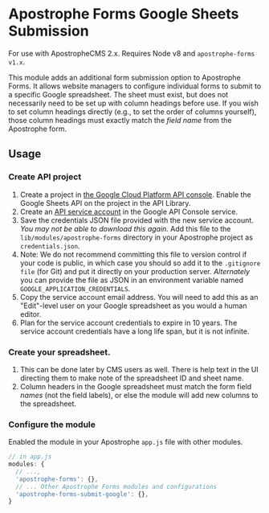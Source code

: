 # Apostrophe Forms Google Sheets Submission

For use with ApostropheCMS 2.x. Requires Node v8 and `apostrophe-forms v1.x`.

This module adds an additional form submission option to Apostrophe Forms. It allows website managers to configure individual forms to submit to a specific Google spreadsheet. The sheet must exist, but does not necessarily need to be set up with column headings before use. If you wish to set column headings directly (e.g., to set the order of columns yourself), those column headings must exactly match the *field name* from the Apostrophe form.

## Usage

### Create API project

1. Create a project in [the Google Cloud Platform API console](https://console.developers.google.com/apis/dashboard). Enable the Google Sheets API on the project in the API Library.
2. Create an [API service account](https://cloud.google.com/iam/docs/service-accounts) in the Google API Console service.
3. Save the credentials JSON file provided with the new service account. *You may not be able to download this again.* Add this file to the `lib/modules/apostrophe-forms` directory in your Apostrophe project as `credentials.json`.
  1. Note: We do not recommend committing this file to version control if your code is public, in which case you should so add it to the `.gitignore file` (for Git) and put it directly on your production server. *Alternately* you can provide the file as JSON in an environment variable named `GOOGLE_APPLICATION_CREDENTIALS`.
4. Copy the service account email address. You will need to add this as an "Edit"-level user on your Google spreadsheet as you would a human editor.
5. Plan for the service account credentials to expire in 10 years. The service account credentials have a long life span, but it is not infinite.

### Create your spreadsheet.

1. This can be done later by CMS users as well. There is help text in the UI directing them to make note of the spreadsheet ID and sheet name.
2. Column headers in the Google spreadsheet must match the form field *names* (not the field labels), or else the module will add new columns to the spreadsheet.

### Configure the module
Enabled the module in your Apostrophe `app.js` file with other modules.

```javascript
// in app.js
modules: {
  // ...,
  'apostrophe-forms': {},
  // ... Other Apostrophe Forms modules and configurations
  'apostrophe-forms-submit-google': {},
}
```

